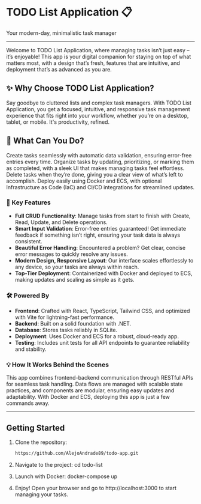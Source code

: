 # TODO List Application 📋 
Your modern-day, minimalistic task manager

---

Welcome to TODO List Application, where managing tasks isn’t just easy – it’s enjoyable! This app is your digital companion for staying on top of what matters most, with a design that’s fresh, features that are intuitive, and deployment that’s as advanced as you are.

## ✨ Why Choose TODO List Application?
Say goodbye to cluttered lists and complex task managers. With TODO List Application, you get a focused, intuitive, and responsive task management experience that fits right into your workflow, whether you’re on a desktop, tablet, or mobile. It's productivity, refined.

## 🚀 What Can You Do?
Create tasks seamlessly with automatic data validation, ensuring error-free entries every time. Organize tasks by updating, prioritizing, or marking them as completed, with a sleek UI that makes managing tasks feel effortless. Delete tasks when they’re done, giving you a clear view of what’s left to accomplish. Deploy easily using Docker and ECS, with optional Infrastructure as Code (IaC) and CI/CD integrations for streamlined updates.

### 🌟 Key Features
- **Full CRUD Functionality**: Manage tasks from start to finish with Create, Read, Update, and Delete operations.
- **Smart Input Validation**: Error-free entries guaranteed! Get immediate feedback if something isn’t right, ensuring your task data is always consistent.
- **Beautiful Error Handling**: Encountered a problem? Get clear, concise error messages to quickly resolve any issues.
- **Modern Design, Responsive Layout**: Our interface scales effortlessly to any device, so your tasks are always within reach.
- **Top-Tier Deployment**: Containerized with Docker and deployed to ECS, making updates and scaling as simple as it gets.

### 🛠️ Powered By
- **Frontend**: Crafted with React, TypeScript, Tailwind CSS, and optimized with Vite for lightning-fast performance.
- **Backend**: Built on a solid foundation with .NET.
- **Database**: Stores tasks reliably in SQLite.
- **Deployment**: Uses Docker and ECS for a robust, cloud-ready app.
- **Testing**: Includes unit tests for all API endpoints to guarantee reliability and stability.

### 💡 How It Works Behind the Scenes
This app combines frontend-backend communication through RESTful APIs for seamless task handling. Data flows are managed with scalable state practices, and components are modular, ensuring easy updates and adaptability. With Docker and ECS, deploying this app is just a few commands away.

---

## Getting Started

1. Clone the repository:
   ```bash
   https://github.com/AlejoAndrade89/todo-app.git
2. Navigate to the project:
  cd todo-list
3. Launch with Docker:
   docker-compose up


4. Enjoy! Open your browser and go to http://localhost:3000 to start managing your tasks.
